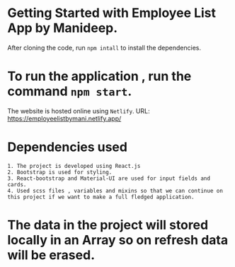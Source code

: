 # Getting Started with Employee List App by Manideep.

After cloning the code, run `npm intall` to install the dependencies.

# To run the application , run the command `npm start`.

The website is hosted online using `Netlify`. 
URL: https://employeelistbymani.netlify.app/

# Dependencies used
    1. The project is developed using React.js
    2. Bootstrap is used for styling.
    3. React-bootstrap and Material-UI are used for input fields and cards.
    4. Used scss files , variables and mixins so that we can continue on this project if we want to make a full fledged application.

# The data in the project will stored locally in an Array so on refresh data will be erased.


